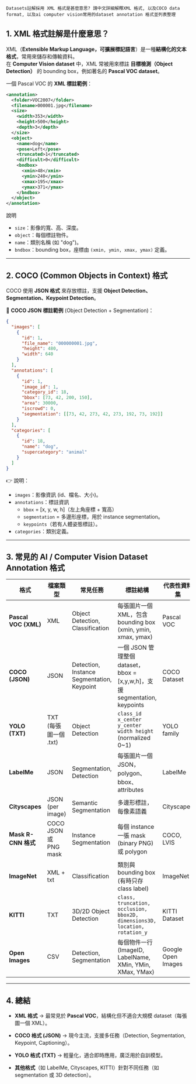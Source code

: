 
```
Datasets註解採用 XML 格式是甚麼意思? 請中文詳細解釋XML 格式, 以及COCO data format, 以及ai computer vision常用的dataset annotation 格式並列表整理
```

## 1. XML 格式註解是什麼意思？

XML（**Extensible Markup Language，可擴展標記語言**）是一種**結構化的文本格式**，常用來儲存和傳輸資料。  
在 **Computer Vision dataset** 中，XML 常被用來標註 **目標檢測（Object Detection）** 的 bounding box，例如著名的 **Pascal VOC dataset**。

一個 Pascal VOC 的 **XML 標註範例**：

```xml
<annotation>
  <folder>VOC2007</folder>
  <filename>000001.jpg</filename>
  <size>
    <width>353</width>
    <height>500</height>
    <depth>3</depth>
  </size>
  <object>
    <name>dog</name>
    <pose>Left</pose>
    <truncated>1</truncated>
    <difficult>0</difficult>
    <bndbox>
      <xmin>48</xmin>
      <ymin>240</ymin>
      <xmax>195</xmax>
      <ymax>371</ymax>
    </bndbox>
  </object>
</annotation>

```

說明
- `size`：影像的寬、高、深度。
- `object`：每個標註物件。
- `name`：類別名稱 (如 "dog")。
- `bndbox`：bounding box，座標由 `(xmin, ymin, xmax, ymax)` 定義。
    

---

## 2. COCO (Common Objects in Context) 格式

COCO 使用 **JSON 格式** 來存放標註，支援 **Object Detection、Segmentation、Keypoint Detection**。

📌 **COCO JSON 標註範例** (Object Detection + Segmentation)：

```json
{
  "images": [
    {
      "id": 1,
      "file_name": "000000001.jpg",
      "height": 480,
      "width": 640
    }
  ],
  "annotations": [
    {
      "id": 1,
      "image_id": 1,
      "category_id": 18,
      "bbox": [73, 42, 200, 150], 
      "area": 30000,
      "iscrowd": 0,
      "segmentation": [[73, 42, 273, 42, 273, 192, 73, 192]]
    }
  ],
  "categories": [
    {
      "id": 18,
      "name": "dog",
      "supercategory": "animal"
    }
  ]
}

```

👉 說明：

- `images`：影像資訊 (id、檔名、大小)。
- `annotations`：標註資訊
    - `bbox` = [x, y, w, h]（左上角座標 + 寬高）
    - `segmentation` = 多邊形座標，用於 instance segmentation。
    - `keypoints`（若有人體姿態標註）。
- `categories`：類別定義。

---

## 3. 常見的 AI / Computer Vision Dataset Annotation 格式

|格式|檔案類型|常見任務|標註結構|代表性資料集|
|---|---|---|---|---|
|**Pascal VOC (XML)**|XML|Object Detection, Classification|每張圖片一個 XML，包含 bounding box (xmin, ymin, xmax, ymax)|Pascal VOC|
|**COCO (JSON)**|JSON|Detection, Instance Segmentation, Keypoint|一個 JSON 管理整個 dataset，bbox = [x,y,w,h]，支援 segmentation, keypoints|COCO Dataset|
|**YOLO (TXT)**|TXT (每張圖一個 .txt)|Object Detection|`class_id x_center y_center width height` (normalized 0~1)|YOLO family|
|**LabelMe**|JSON|Segmentation, Detection|每張圖片一個 JSON，polygon、bbox、attributes|LabelMe|
|**Cityscapes**|JSON (per image)|Semantic Segmentation|多邊形標註，每像素語義|Cityscapes|
|**Mask R-CNN 格式**|COCO JSON 或 PNG mask|Instance Segmentation|每個 instance 一張 mask (binary PNG) 或 polygon|COCO, LVIS|
|**ImageNet**|XML + txt|Classification|類別與 bounding box (有時只存 class label)|ImageNet|
|**KITTI**|TXT|3D/2D Object Detection|`class, truncation, occlusion, bbox2D, dimensions3D, location, rotation_y`|KITTI Dataset|
|**Open Images**|CSV|Detection, Segmentation|每個物件一行 (ImageID, LabelName, XMin, YMin, XMax, YMax)|Google Open Images|

---

## 4. 總結

- **XML 格式** → 最常見於 **Pascal VOC**，結構化但不適合大規模 dataset（每張圖一個 XML）。
    
- **COCO 格式 (JSON)** → 現今主流，支援多任務（Detection, Segmentation, Keypoint, Captioning）。
    
- **YOLO 格式 (TXT)** → 輕量化，適合即時應用，廣泛用於自訓模型。
    
- **其他格式**（如 LabelMe, Cityscapes, KITTI）針對不同任務（如 segmentation 或 3D detection）。